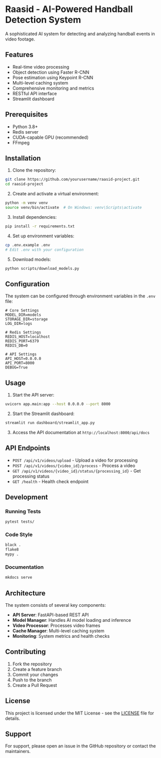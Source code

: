 # Raasid - AI-Powered Handball Detection System

A sophisticated AI system for detecting and analyzing handball events in video footage.

## Features

- Real-time video processing
- Object detection using Faster R-CNN
- Pose estimation using Keypoint R-CNN
- Multi-level caching system
- Comprehensive monitoring and metrics
- RESTful API interface
- Streamlit dashboard

## Prerequisites

- Python 3.8+
- Redis server
- CUDA-capable GPU (recommended)
- FFmpeg

## Installation

1. Clone the repository:
```bash
git clone https://github.com/yourusername/raasid-project.git
cd raasid-project
```

2. Create and activate a virtual environment:
```bash
python -m venv venv
source venv/bin/activate  # On Windows: venv\Scripts\activate
```

3. Install dependencies:
```bash
pip install -r requirements.txt
```

4. Set up environment variables:
```bash
cp .env.example .env
# Edit .env with your configuration
```

5. Download models:
```bash
python scripts/download_models.py
```

## Configuration

The system can be configured through environment variables in the `.env` file:

```env
# Core Settings
MODEL_DIR=models
STORAGE_DIR=storage
LOG_DIR=logs

# Redis Settings
REDIS_HOST=localhost
REDIS_PORT=6379
REDIS_DB=0

# API Settings
API_HOST=0.0.0.0
API_PORT=8000
DEBUG=True
```

## Usage

1. Start the API server:
```bash
uvicorn app.main:app --host 0.0.0.0 --port 8000
```

2. Start the Streamlit dashboard:
```bash
streamlit run dashboard/streamlit_app.py
```

3. Access the API documentation at `http://localhost:8000/api/docs`

## API Endpoints

- `POST /api/v1/videos/upload` - Upload a video for processing
- `POST /api/v1/videos/{video_id}/process` - Process a video
- `GET /api/v1/videos/{video_id}/status/{processing_id}` - Get processing status
- `GET /health` - Health check endpoint

## Development

### Running Tests
```bash
pytest tests/
```

### Code Style
```bash
black .
flake8
mypy .
```

### Documentation
```bash
mkdocs serve
```

## Architecture

The system consists of several key components:

- **API Server**: FastAPI-based REST API
- **Model Manager**: Handles AI model loading and inference
- **Video Processor**: Processes video frames
- **Cache Manager**: Multi-level caching system
- **Monitoring**: System metrics and health checks

## Contributing

1. Fork the repository
2. Create a feature branch
3. Commit your changes
4. Push to the branch
5. Create a Pull Request

## License

This project is licensed under the MIT License - see the [LICENSE](LICENSE) file for details.

## Support

For support, please open an issue in the GitHub repository or contact the maintainers. 